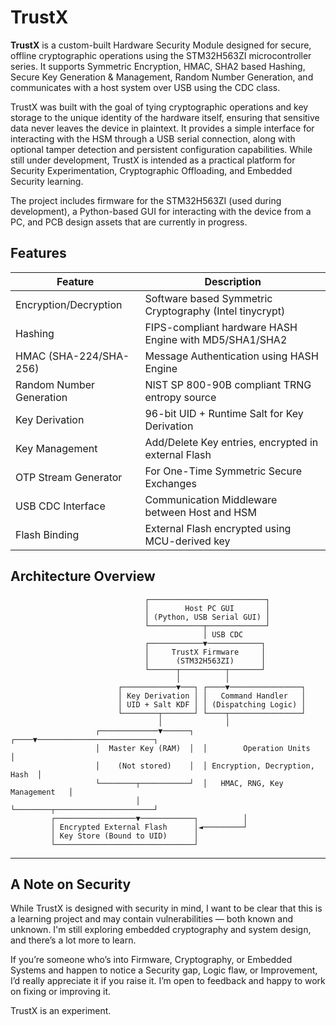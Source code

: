 # TrustX

**TrustX** is a custom-built Hardware Security Module designed for secure, offline cryptographic operations using the STM32H563ZI microcontroller series. It supports Symmetric Encryption, HMAC, SHA2 based Hashing, Secure Key Generation & Management, Random Number Generation, and communicates with a host system over USB using the CDC class.

TrustX was built with the goal of tying cryptographic operations and key storage to the unique identity of the hardware itself, ensuring that sensitive data never leaves the device in plaintext. It provides a simple interface for interacting with the HSM through a USB serial connection, along with optional tamper detection and persistent configuration capabilities. While still under development, TrustX is intended as a practical platform for Security Experimentation, Cryptographic Offloading, and Embedded Security learning.

The project includes firmware for the STM32H563ZI (used during development), a Python-based GUI for interacting with the device from a PC, and PCB design assets that are currently in progress. 

## Features

| Feature                      | Description                                                  |
|------------------------------|--------------------------------------------------------------|
| Encryption/Decryption        | Software based Symmetric Cryptography (Intel tinycrypt)      |
| Hashing                      | FIPS-compliant hardware HASH Engine with MD5/SHA1/SHA2       |
| HMAC (SHA-224/SHA-256)       | Message Authentication using HASH Engine                     |
| Random Number Generation     | NIST SP 800-90B compliant TRNG entropy source                |
| Key Derivation               | 96-bit UID + Runtime Salt for Key Derivation                 |
| Key Management               | Add/Delete Key entries, encrypted in external Flash          |
| OTP Stream Generator         | For One-Time Symmetric Secure Exchanges                      |
| USB CDC Interface            | Communication Middleware between Host and HSM                |
| Flash Binding                | External Flash encrypted using MCU-derived key               |

## Architecture Overview

		                          ┌──────────────────────────┐
		                          │        Host PC GUI       │
		                          │ (Python, USB Serial GUI) │
		                          └────────────┬─────────────┘
		                                       │ USB CDC
		                          ┌────────────▼────────────┐
		                          │     TrustX Firmware     │
		                          │      (STM32H563ZI)      │
		                          └──────┬──────────┬───────┘
		                                 │          │
		                    ┌────────────▼───┐ ┌────▼────────────────┐
		                    │ Key Derivation │ │   Command Handler   │
		                    │ UID + Salt KDF │ │ (Dispatching Logic) │
		                    └────────┬───────┘ └────┬────────────────┘
		                             │              │
		               ┌─────────────▼──────┐  ┌────▼──────────────────────────┐
		               │  Master Key (RAM)  │  │        Operation Units        │
		               │    (Not stored)    │  │ Encryption, Decryption, Hash  │
		               └────────┬───────────┘  │   HMAC, RNG, Key Management   │
		                        │              └────────┬──────────────────────┘
		     ┌──────────────────▼────────────┐          │
		     │ Encrypted External Flash      │◄─────────┘
		     │ Key Store (Bound to UID)      │
		     └───────────────────────────────┘


---

## A Note on Security

While TrustX is designed with security in mind, I want to be clear that this is a learning project and may contain vulnerabilities — both known and unknown. I'm still exploring embedded cryptography and system design, and there’s a lot more to learn.

If you’re someone who’s into Firmware, Cryptography, or Embedded Systems and happen to notice a Security gap, Logic flaw, or Improvement, I’d really appreciate it if you raise it. I’m open to feedback and happy to work on fixing or improving it.

TrustX is an experiment.